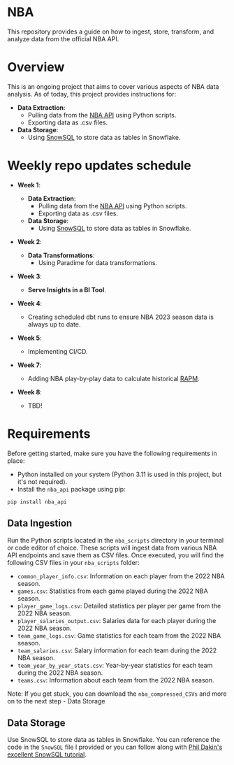 # NBA
This repository provides a guide on how to ingest, store, transform, and analyze data from the official NBA API.

# Overview
This is an ongoing project that aims to cover various aspects of NBA data analysis. As of today, this project provides instructions for:

  - **Data Extraction**:
    - Pulling data from the [NBA API](https://github.com/swar/nba_api) using Python scripts.
    - Exporting data as .csv files.
  - **Data Storage**:
    - Using [SnowSQL](https://docs.snowflake.com/en/user-guide/snowsql) to store data as tables in Snowflake.

# Weekly repo updates schedule
- **Week 1**:
  - **Data Extraction**:
    - Pulling data from the [NBA API](https://github.com/swar/nba_api) using Python scripts.
    - Exporting data as .csv files.
  - **Data Storage**:
    - Using [SnowSQL](https://docs.snowflake.com/en/user-guide/snowsql) to store data as tables in Snowflake.

- **Week 2**:
  - **Data Transformations**:
    - Using Paradime for data transformations.

- **Week 3**:
  - **Serve Insights in a BI Tool**.

- **Week 4**:
  - Creating scheduled dbt runs to ensure NBA 2023 season data is always up to date.

- **Week 5**:
  - Implementing CI/CD.

- **Week 7**:
  - Adding NBA play-by-play data to calculate historical [RAPM](https://medium.com/@johnchenmbb/calculating-rapm-steps-1-and-2-of-my-summer-plan-1a78e1476b1f).

- **Week 8**:
  - TBD!

# Requirements
Before getting started, make sure you have the following requirements in place:

- Python installed on your system (Python 3.11 is used in this project, but it's not required).
- Install the `nba_api` package using pip:
```
pip install nba_api
```

## Data Ingestion

Run the Python scripts located in the `nba_scripts` directory in your terminal or code editor of choice. These scripts will ingest data from various NBA API endpoints and save them as CSV files. Once executed, you will find the following CSV files in your `nba_scripts` folder:

- `common_player_info.csv`: Information on each player from the 2022 NBA season.
- `games.csv`: Statistics from each game played during the 2022 NBA season.
- `player_game_logs.csv`: Detailed statistics per player per game from the 2022 NBA season.
- `player_salaries_output.csv`: Salaries data for each player during the 2022 NBA season.
- `team_game_logs.csv`: Game statistics for each team from the 2022 NBA season.
- `team_salaries.csv`: Salary information for each team during the 2022 NBA season.
- `team_year_by_year_stats.csv`: Year-by-year statistics for each team during the 2022 NBA season.
- `teams.csv`: Information about each team from the 2022 NBA season.

Note: If you get stuck, you can download the `nba_compressed_CSVs` and more on to the next step - Data Storage

## Data Storage

Use SnowSQL to store data as tables in Snowflake. You can reference the code in the `SnowSQL` file I provided or you can follow along with [Phil Dakin's excellent SnowSQL tutorial](https://medium.com/@philipdakin/dbt-snowflake-basic-model-setup-845122814178).

